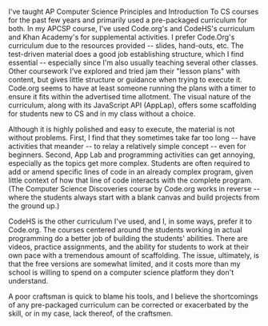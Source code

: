 I've taught AP Computer Science Principles and Introduction To CS courses for the past few years and primarily used a pre-packaged curriculum for both. In my APCSP course, I've used Code.org's and CodeHS's curriculum and Khan Academy's for supplemental activities. I prefer Code.Org's curriculum due to the resources provided -- slides, hand-outs, etc. The test-driven material does a good job establishing structure, which I find essential -- especially since I'm also usually teaching several other classes. Other coursework I've explored and tried jam their "lesson plans" with content, but gives little structure or guidance when trying to execute it. Code.org seems to have at least someone running the plans with a timer to ensure it fits within the advertised time allotment. The visual nature of the curriculum, along with its JavaScript API (AppLap), offers some scaffolding for students new to CS and in my class without a choice. 


Although it is highly polished and easy to execute, the material is not without problems. First, I find that they sometimes take far too long -- have activities that meander -- to relay a relatively simple concept -- even for beginners. Second, App Lab and programming activities can get annoying, especially as the topics get more complex. Students are often required to add or amend specific lines of code in an already complex program, given little context of how that line of code interacts with the complete program. (The Computer Science Discoveries course by Code.org works in reverse -- where the students always start  with a blank canvas and build projects from the ground up.)

CodeHS is the other curriculum I've used, and I, in some ways, prefer it to Code.org. The courses centered around the students working in actual programming do a better job of building the students' abilities. There are videos, practice assignments, and the ability for students to work at their own pace with a tremendous amount of scaffolding. The issue, ultimately, is that the free versions are somewhat limited, and it costs more than my school is willing to spend on a computer science platform they don't understand. 

A poor craftsman is quick to blame his tools, and I believe the shortcomings of any pre-packaged curriculum can be corrected or exacerbated by the skill, or in my case, lack thereof, of the craftsmen. 
